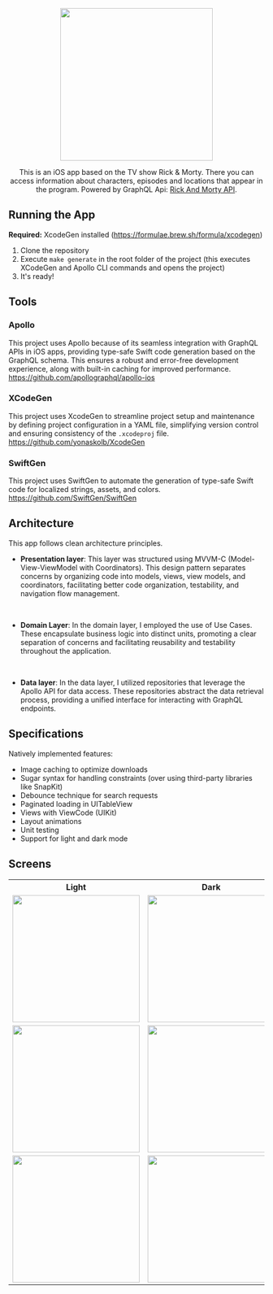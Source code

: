 <p align="center">
  <img width=300 src=https://user-images.githubusercontent.com/56546505/167316108-73d100e7-ed1d-4f11-b8f1-063f291241fc.png>
</p>

<p align="center">
  This is an iOS app based on the TV show Rick & Morty. There you can access information about characters, episodes and locations that appear in the program. 
  Powered by GraphQL Api: 
<a target="_blank" href=https://rickandmortyapi.com/>Rick And Morty API</a>.
</p>

## Running the App

**Required:** XcodeGen installed (https://formulae.brew.sh/formula/xcodegen) 
1. Clone the repository
2. Execute `make generate` in the root folder of the project (this executes XCodeGen and Apollo CLI commands and opens the project)
3. It's ready!

## Tools

### Apollo

This project uses Apollo because of its seamless integration with GraphQL APIs in iOS apps, providing type-safe Swift code generation based on the GraphQL schema. This ensures a robust and error-free development experience, along with built-in caching for improved performance.
</br>
https://github.com/apollographql/apollo-ios

### XCodeGen

This project uses XcodeGen to streamline project setup and maintenance by defining project configuration in a YAML file, simplifying version control and ensuring consistency of the `.xcodeproj` file. 
</br>
https://github.com/yonaskolb/XcodeGen

### SwiftGen

This project uses  SwiftGen to automate the generation of type-safe Swift code for localized strings, assets, and colors.
</br>
https://github.com/SwiftGen/SwiftGen

## Architecture

This app follows clean architecture principles.

- **Presentation layer**: This layer was structured using MVVM-C (Model-View-ViewModel with Coordinators). This design pattern separates concerns by organizing code into models, views, view models, and coordinators, facilitating better code organization, testability, and navigation flow management.
</br>

- **Domain Layer**: In the domain layer, I employed the use of Use Cases. These encapsulate business logic into distinct units, promoting a clear separation of concerns and facilitating reusability and testability throughout the application.
</br>

- **Data layer**: In the data layer, I utilized repositories that leverage the Apollo API for data access. These repositories abstract the data retrieval process, providing a unified interface for interacting with GraphQL endpoints.

## Specifications
Natively implemented features:

- Image caching to optimize downloads
- Sugar syntax for handling constraints (over using third-party libraries like SnapKit)
- Debounce technique for search requests
- Paginated loading in UITableView
- Views with ViewCode (UIKit)
- Layout animations
- Unit testing
- Support for light and dark mode


## Screens


<table>
  <th>Light</th>
  <th>Dark</th>
    <tr>
        <td><img width="250" src="https://github.com/dudaporto/rick-and-morty-ios/assets/56546505/c6b4fb57-6c47-4cc2-b2d8-4b5469922f9e"></td>
        <td><img width="250" src="https://github.com/dudaporto/rick-and-morty-ios/assets/56546505/5ba59208-e2af-427a-8c03-eb96eb07f4c8"></td>
    </tr>
    <tr>
        <td><img width="250" src="https://github.com/dudaporto/rick-and-morty-ios/assets/56546505/4d50c234-93f9-4b07-b99f-11b663e85c55"></td>
        <td><img width="250" src="https://github.com/dudaporto/rick-and-morty-ios/assets/56546505/0b764610-6b38-4db3-99e4-9614d4e74f81"></td>
    </tr>
    <tr>
        <td><img width="250" src="https://github.com/dudaporto/rick-and-morty-ios/assets/56546505/6eecdd5d-848b-4c5d-a534-3fa79689ae94"></td>
        <td><img width="250" src="https://github.com/dudaporto/rick-and-morty-ios/assets/56546505/dd646e0a-c484-4427-a7a5-2271fbc37f6d"></td>
    </tr>
<table>
